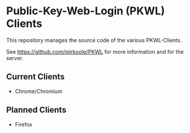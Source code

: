 Public-Key-Web-Login (PKWL) Clients
====

This repository manages the source code of the various PKWL-Clients.

See https://github.com/mirkoole/PKWL for more information and for the server.


Current Clients
------
* Chrome/Chromium


Planned Clients
----
* Firefox
